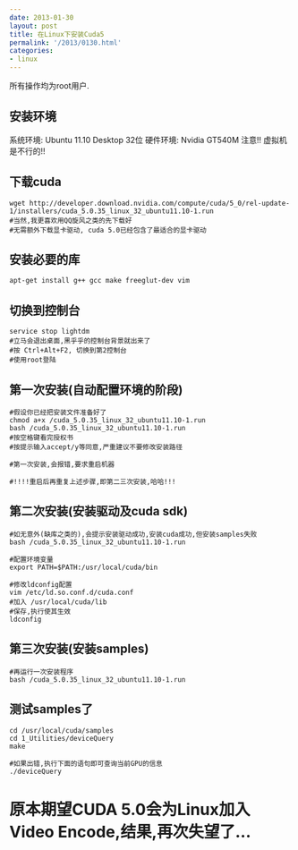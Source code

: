 ```yaml
---
date: 2013-01-30
layout: post
title: 在Linux下安装Cuda5
permalink: '/2013/0130.html'
categories:
- linux
---
```


所有操作均为root用户.

安装环境
--------

系统环境: Ubuntu 11.10 Desktop 32位
硬件环境: Nvidia GT540M
注意!! 虚拟机是不行的!!

下载cuda
--------

	wget http://developer.download.nvidia.com/compute/cuda/5_0/rel-update-1/installers/cuda_5.0.35_linux_32_ubuntu11.10-1.run
	#当然,我更喜欢用QQ旋风之类的先下载好
	#无需额外下载显卡驱动, cuda 5.0已经包含了最适合的显卡驱动
	
安装必要的库
-----------

	apt-get install g++ gcc make freeglut-dev vim
	
切换到控制台
------------
	
	service stop lightdm
	#立马会退出桌面,黑乎乎的控制台背景就出来了
	#按 Ctrl+Alt+F2, 切换到第2控制台
	#使用root登陆
	
第一次安装(自动配置环境的阶段)
------------------------------
	
	
	#假设你已经把安装文件准备好了
	chmod a+x /cuda_5.0.35_linux_32_ubuntu11.10-1.run
	bash /cuda_5.0.35_linux_32_ubuntu11.10-1.run
	#按空格键看完授权书
	#按提示输入accept/y等同意,严重建议不要修改安装路径
	
	#第一次安装,会报错,要求重启机器
	
	#!!!!重启后再重复上述步骤,即第二三次安装,哈哈!!!
	
第二次安装(安装驱动及cuda sdk)
--------------------------------
	
	#如无意外(缺库之类的),会提示安装驱动成功,安装cuda成功,但安装samples失败
	bash /cuda_5.0.35_linux_32_ubuntu11.10-1.run
	
	#配置环境变量
	export PATH=$PATH:/usr/local/cuda/bin
	
	#修改ldconfig配置
	vim /etc/ld.so.conf.d/cuda.conf
	#加入 /usr/local/cuda/lib
	#保存,执行使其生效
	ldconfig
	
第三次安装(安装samples)
-----------------------
	
	#再运行一次安装程序
	bash /cuda_5.0.35_linux_32_ubuntu11.10-1.run
	
测试samples了
--------------
	
	cd /usr/local/cuda/samples
	cd 1_Utilities/deviceQuery
	make
	
	#如果出错,执行下面的语句即可查询当前GPU的信息
	./deviceQuery
	

原本期望CUDA 5.0会为Linux加入Video Encode,结果,再次失望了...
===========================================================
	